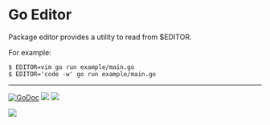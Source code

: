 # Go Editor

Package editor provides a utility to read from $EDITOR.

For example:

```
$ EDITOR=vim go run example/main.go
$ EDITOR='code -w' go run example/main.go
```

---

[![GoDoc](https://godoc.org/github.com/tj/go-editor?status.svg)](https://godoc.org/github.com/tj/go-editor)
![](https://img.shields.io/badge/license-MIT-blue.svg)
![](https://img.shields.io/badge/status-stable-green.svg)

<a href="https://apex.sh"><img src="http://tjholowaychuk.com:6000/svg/sponsor"></a>

